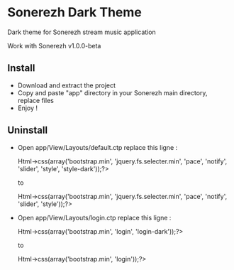 Sonerezh Dark Theme
========

Dark theme for Sonerezh stream music application 

Work with Sonerezh v1.0.0-beta

Install
----------------

- Download and extract the project
- Copy and paste "app" directory in your Sonerezh main directory, replace files
- Enjoy !

Uninstall
----------------

- Open app/View/Layouts/default.ctp
replace this ligne : 
	<?= $this->Html->css(array('bootstrap.min', 'jquery.fs.selecter.min', 'pace', 'notify', 'slider', 'style', 'style-dark'));?>
	to
	<?= $this->Html->css(array('bootstrap.min', 'jquery.fs.selecter.min', 'pace', 'notify', 'slider', 'style'));?>

- Open app/View/Layouts/login.ctp
replace this ligne : 
	<?= $this->Html->css(array('bootstrap.min', 'login', 'login-dark'));?>
	to
	<?= $this->Html->css(array('bootstrap.min', 'login'));?>